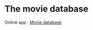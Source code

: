 # The movie database

Online app : <a href="https://movie-database-v2.herokuapp.com/">Movie database</a>
